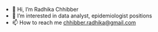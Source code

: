 - 👋 Hi, I’m Radhika Chhibber 
- 🌱 I’m interested in data analyst, epidemiologist positions 
- 📫 How to reach me chhibber.radhika@gmail.com

<!---
radhikachhib/radhikachhib is a ✨ special ✨ repository because its `README.md` (this file) appears on your GitHub profile.
You can click the Preview link to take a look at your changes.
--->
